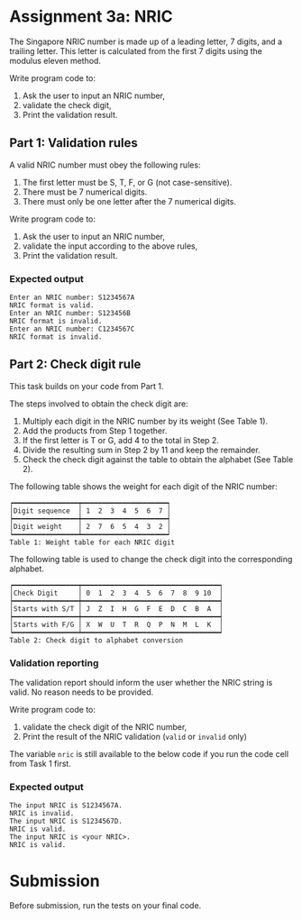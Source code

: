 # Assignment 3a: NRIC

The Singapore NRIC number is made up of a leading letter, 7 digits, and a trailing letter. This letter is calculated from the first 7 digits using the modulus eleven method.

Write program code to:

1. Ask the user to input an NRIC number,
2. validate the check digit,
3. Print the validation result.

## Part 1: Validation rules

A valid NRIC number must obey the following rules:

1. The first letter must be S, T, F, or G (not case-sensitive).
2. There must be 7 numerical digits.
3. There must only be one letter after the 7 numerical digits.

Write program code to:

1. Ask the user to input an NRIC number,
2. validate the input according to the above rules,
3. Print the validation result.

### Expected output

    Enter an NRIC number: S1234567A
    NRIC format is valid.
    Enter an NRIC number: S123456B
    NRIC format is invalid.
    Enter an NRIC number: C1234567C
    NRIC format is invalid.

## Part 2: Check digit rule

This task builds on your code from Part 1.

The steps involved to obtain the check digit are:

1. Multiply each digit in the NRIC number by its weight (See Table 1).
2. Add the products from Step 1 together.
3. If the first letter is T or G, add 4 to the total in Step 2.
4. Divide the resulting sum in Step 2 by 11 and keep the remainder.
5. Check the check digit against the table to obtain the alphabet (See Table 2).

The following table shows the weight for each digit of the NRIC number:

    ┍━━━━━━━━━━━━━━━━┯━━━━━━━━━━━━━━━━━━━━━┑
    │Digit sequence  │ 1  2  3  4  5  6  7 │
    ┝━━━━━━━━━━━━━━━━┿━━━━━━━━━━━━━━━━━━━━━┥
    │Digit weight    │ 2  7  6  5  4  3  2 │
    ┕━━━━━━━━━━━━━━━━┷━━━━━━━━━━━━━━━━━━━━━┙
    Table 1: Weight table for each NRIC digit

The following table is used to change the check digit into the corresponding alphabet.

    ┍━━━━━━━━━━━━━━━━┯━━━━━━━━━━━━━━━━━━━━━━━━━━━━━━━━━━┑
    │Check Digit     │ 0  1  2  3  4  5  6  7  8  9 10  │
    ┝━━━━━━━━━━━━━━━━┿━━━━━━━━━━━━━━━━━━━━━━━━━━━━━━━━━━┥
    │Starts with S/T │ J  Z  I  H  G  F  E  D  C  B  A  │ 
    ┝━━━━━━━━━━━━━━━━┿━━━━━━━━━━━━━━━━━━━━━━━━━━━━━━━━━━┥
    │Starts with F/G │ X  W  U  T  R  Q  P  N  M  L  K  │ 
    ┕━━━━━━━━━━━━━━━━┷━━━━━━━━━━━━━━━━━━━━━━━━━━━━━━━━━━┙
    Table 2: Check digit to alphabet conversion

### Validation reporting

The validation report should inform the user whether the NRIC string is valid. No reason needs to be provided.

Write program code to:

1. validate the check digit of the NRIC number,
2. Print the result of the NRIC validation (`valid` or `invalid` only)

The variable `nric` is still available to the below code if you run the code cell from Task 1 first.

### Expected output

    The input NRIC is S1234567A.
    NRIC is invalid.
    The input NRIC is S1234567D.
    NRIC is valid.
    The input NRIC is <your NRIC>.
    NRIC is valid.

# Submission

Before submission, run the tests on your final code.
